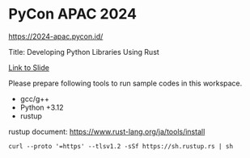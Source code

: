 # PyCon APAC 2024

https://2024-apac.pycon.id/

Title: Developing Python Libraries Using Rust

[Link to Slide](https://docs.google.com/presentation/d/e/2PACX-1vS_ZcCD3bIFBXaKkn9ayRZ2fWPV68EO7uPR-A0Tk_HEO0wl4wSaqnmgOzBG0KUEvy9vvo6n9WLDddbY/pub?start=false&loop=false&delayms=3000)

Please prepare following tools to run sample codes in this workspace.

- gcc/g++
- Python +3.12
- rustup

rustup document: https://www.rust-lang.org/ja/tools/install

```
curl --proto '=https' --tlsv1.2 -sSf https://sh.rustup.rs | sh
```
